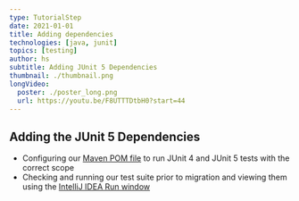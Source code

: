 ```yaml
---
type: TutorialStep
date: 2021-01-01
title: Adding dependencies
technologies: [java, junit]
topics: [testing]
author: hs
subtitle: Adding JUnit 5 Dependencies
thumbnail: ./thumbnail.png
longVideo:
  poster: ./poster_long.png
  url: https://youtu.be/F8UTTTDtbH0?start=44
---
```


## Adding the JUnit 5 Dependencies
- Configuring our [Maven POM file](https://github.com/JetBrains/intellij-samples/blob/9afc1e77d269e0d4a0cbcf57f9862e9b321f2e68/standard-java/pom.xml) to run JUnit 4 and JUnit 5 tests with the correct scope
- Checking and running our test suite prior to migration and viewing them using the [IntelliJ IDEA Run window](https://www.jetbrains.com/help/idea/run-tool-window.html)